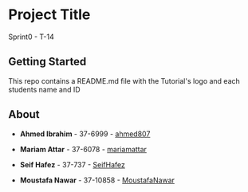 
# Project Title

Sprint0 - T-14

## Getting Started

This repo contains a README.md file with the Tutorial's logo and each students name and ID

## About

* **Ahmed Ibrahim** - 37-6999 - [ahmed807](https://github.com/ahmed807)

* **Mariam Attar** - 37-6078 - [mariamattar](https://github.com/mariamattar)

* **Seif Hafez** - 37-737 - [SeifHafez](https://github.com/SeifHafez)

* **Moustafa Nawar** - 37-10858 - [MoustafaNawar](https://github.com/MoustafaNawar)
